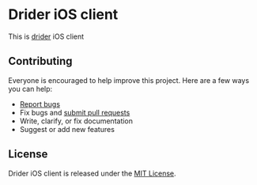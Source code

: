 # Drider iOS client

This is [drider](https://github.com/drider-io/drider-web) iOS client 

## Contributing

Everyone is encouraged to help improve this project. Here are a few ways you can help:

- [Report bugs](https://github.com/drider-io/drider-ios/issues)
- Fix bugs and [submit pull requests](https://github.com/drider-io/drider-ios/pulls)
- Write, clarify, or fix documentation
- Suggest or add new features

## License

Drider iOS client is released under the [MIT License](http://www.opensource.org/licenses/MIT).
